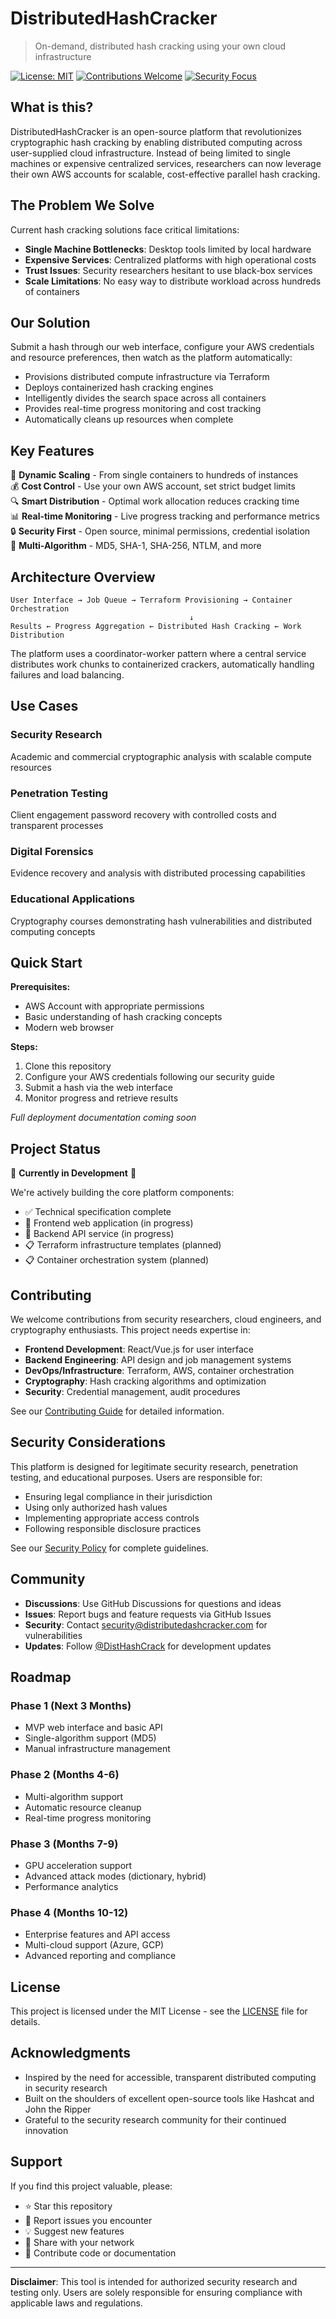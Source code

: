 # DistributedHashCracker

> On-demand, distributed hash cracking using your own cloud infrastructure

[![License: MIT](https://img.shields.io/badge/License-MIT-yellow.svg)](https://opensource.org/licenses/MIT)
[![Contributions Welcome](https://img.shields.io/badge/contributions-welcome-brightgreen.svg?style=flat)](CONTRIBUTING.md)
[![Security Focus](https://img.shields.io/badge/focus-security%20research-blue)](docs/SECURITY.md)

## What is this?

DistributedHashCracker is an open-source platform that revolutionizes cryptographic hash cracking by enabling distributed computing across user-supplied cloud infrastructure. Instead of being limited to single machines or expensive centralized services, researchers can now leverage their own AWS accounts for scalable, cost-effective parallel hash cracking.

## The Problem We Solve

Current hash cracking solutions face critical limitations:
- **Single Machine Bottlenecks**: Desktop tools limited by local hardware
- **Expensive Services**: Centralized platforms with high operational costs
- **Trust Issues**: Security researchers hesitant to use black-box services
- **Scale Limitations**: No easy way to distribute workload across hundreds of containers

## Our Solution

Submit a hash through our web interface, configure your AWS credentials and resource preferences, then watch as the platform automatically:

- Provisions distributed compute infrastructure via Terraform
- Deploys containerized hash cracking engines
- Intelligently divides the search space across all containers
- Provides real-time progress monitoring and cost tracking
- Automatically cleans up resources when complete

## Key Features

🚀 **Dynamic Scaling** - From single containers to hundreds of instances  
💰 **Cost Control** - Use your own AWS account, set strict budget limits  
🔍 **Smart Distribution** - Optimal work allocation reduces cracking time  
📊 **Real-time Monitoring** - Live progress tracking and performance metrics  
🔒 **Security First** - Open source, minimal permissions, credential isolation  
🎯 **Multi-Algorithm** - MD5, SHA-1, SHA-256, NTLM, and more  

## Architecture Overview

```
User Interface → Job Queue → Terraform Provisioning → Container Orchestration
                                        ↓
Results ← Progress Aggregation ← Distributed Hash Cracking ← Work Distribution
```

The platform uses a coordinator-worker pattern where a central service distributes work chunks to containerized crackers, automatically handling failures and load balancing.

## Use Cases

### Security Research
Academic and commercial cryptographic analysis with scalable compute resources

### Penetration Testing
Client engagement password recovery with controlled costs and transparent processes

### Digital Forensics
Evidence recovery and analysis with distributed processing capabilities

### Educational Applications
Cryptography courses demonstrating hash vulnerabilities and distributed computing concepts

## Quick Start

**Prerequisites:**
- AWS Account with appropriate permissions
- Basic understanding of hash cracking concepts
- Modern web browser

**Steps:**
1. Clone this repository
2. Configure your AWS credentials following our security guide
3. Submit a hash via the web interface
4. Monitor progress and retrieve results

*Full deployment documentation coming soon*

## Project Status

🚧 **Currently in Development** 🚧

We're actively building the core platform components:

- ✅ Technical specification complete
- 🔄 Frontend web application (in progress)
- 🔄 Backend API service (in progress)
- 📋 Terraform infrastructure templates (planned)
- 📋 Container orchestration system (planned)

## Contributing

We welcome contributions from security researchers, cloud engineers, and cryptography enthusiasts. This project needs expertise in:

- **Frontend Development**: React/Vue.js for user interface
- **Backend Engineering**: API design and job management systems
- **DevOps/Infrastructure**: Terraform, AWS, container orchestration
- **Cryptography**: Hash cracking algorithms and optimization
- **Security**: Credential management, audit procedures

See our [Contributing Guide](CONTRIBUTING.md) for detailed information.

## Security Considerations

This platform is designed for legitimate security research, penetration testing, and educational purposes. Users are responsible for:

- Ensuring legal compliance in their jurisdiction
- Using only authorized hash values
- Implementing appropriate access controls
- Following responsible disclosure practices

See our [Security Policy](docs/SECURITY.md) for complete guidelines.

## Community

- **Discussions**: Use GitHub Discussions for questions and ideas
- **Issues**: Report bugs and feature requests via GitHub Issues
- **Security**: Contact security@distributedashcracker.com for vulnerabilities
- **Updates**: Follow [@DistHashCrack](https://twitter.com/DistHashCrack) for development updates

## Roadmap

### Phase 1 (Next 3 Months)
- MVP web interface and basic API
- Single-algorithm support (MD5)
- Manual infrastructure management

### Phase 2 (Months 4-6)
- Multi-algorithm support
- Automatic resource cleanup
- Real-time progress monitoring

### Phase 3 (Months 7-9)
- GPU acceleration support
- Advanced attack modes (dictionary, hybrid)
- Performance analytics

### Phase 4 (Months 10-12)
- Enterprise features and API access
- Multi-cloud support (Azure, GCP)
- Advanced reporting and compliance

## License

This project is licensed under the MIT License - see the [LICENSE](LICENSE) file for details.

## Acknowledgments

- Inspired by the need for accessible, transparent distributed computing in security research
- Built on the shoulders of excellent open-source tools like Hashcat and John the Ripper
- Grateful to the security research community for their continued innovation

## Support

If you find this project valuable, please:
- ⭐ Star this repository
- 🐛 Report issues you encounter  
- 💡 Suggest new features
- 📢 Share with your network
- 🤝 Contribute code or documentation

---

**Disclaimer**: This tool is intended for authorized security research and testing only. Users are solely responsible for ensuring compliance with applicable laws and regulations.
